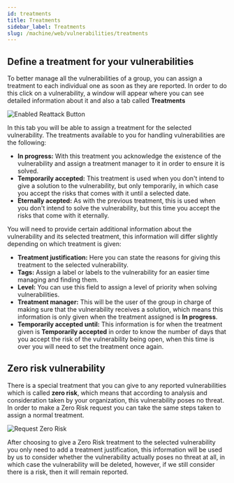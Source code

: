 ```yaml
---
id: treatments
title: Treatments
sidebar_label: Treatments
slug: /machine/web/vulnerabilities/treatments
---
```


## Define a treatment for your vulnerabilities

To better manage all the vulnerabilities of a group, you can assign a treatment
to each individual one as soon as they are reported. In order to do this click
on a vulnerability, a window will appear where you can see detailed information
about it and also a tab called **Treatments**

![Enabled Reattack Button](/img/web/vulnerabilities/management/vulnerabilities_treatments.png)

In this tab you will be able to assign a treatment for the selected vulnerability.
The treatments available to you for handling vulnerabilities are the following:

- **In progress:** With this treatment you acknowledge the existence of the
vulnerability and assign a treatment manager to it in order to ensure
it is solved.
- **Temporarily accepted:** This treatment is used when you don't intend to
give a solution to the vulnerability, but only temporarily, in which case
you accept the risks that comes with it until a selected date.
- **Eternally acepted:** As with the previous treatment, this is used when
you don't intend to solve the vulnerability, but this time you accept the
risks that come with it eternally.

You will need to provide certain additional information about the
vulnerability and its selected treatment, this information will differ slightly
depending on which treatment is given:

- **Treatment justification:** Here you can state the reasons for giving this
treatment to the selected vulnerability.
- **Tags:** Assign a label or labels to the vulnerability for an easier time
managing and finding them.
- **Level:** You can use this field to assign a level of priority when solving
vulnerabilities.
- **Treatment manager:** This will be the user of the group in charge of making
sure that the vulnerability receives a solution, which means this information
is only given when the treatment assigned is **In progress**.
- **Temporarily accepted until:** This information is for when the treatment given
is **Temporarily accepted** in order to know the number of days that you accept
the risk of the vulnerability being open, when this time is over you will need
to set the treatment once again.

## Zero risk vulnerability

There is a special treatment that you can give to any reported vulnerabilities which
is called **zero risk**, which means that according to analysis and consideration
taken by your organization, this vulnerability poses no threat. In order to make
a Zero Risk request you can take the same steps taken to assign a normal treatment.

![Request Zero Risk](/img/web/vulnerabilities/management/request_zero_risk.png)

After choosing to give a Zero Risk treatment to the selected vulnerability you
only need to add a treatment justification, this information will be used by us
to consider whether the vulnerability actually poses no threat at all, in which
case the vulnerability will be deleted, however, if we still consider there is a risk,
then it will remain reported.
